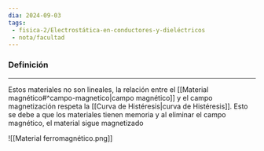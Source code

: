 ```yaml
---
dia: 2024-09-03
tags: 
 - fisica-2/Electrostática-en-conductores-y-dieléctricos
 - nota/facultad
---
```

### Definición
---
Estos materiales no son lineales, la relación entre el [[Material magnético#^campo-magnetico|campo magnético]] y el campo magnetización respeta la [[Curva de Histéresis|curva de Histéresis]]. Esto se debe a que los materiales tienen memoria y al eliminar el campo magnético, el material sigue magnetizado

![[Material ferromagnético.png]]